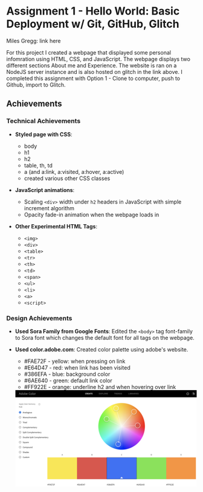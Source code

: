 Assignment 1 - Hello World: Basic Deployment w/ Git, GitHub, Glitch
===

Miles Gregg: link here

For this project I created a webpage that displayed some personal infomration using HTML, CSS, and JavaScript. The webpage displays two different sections About me and Experience. The website is ran on a NodeJS server instance and is also hosted on glitch in the link above. I completed this assignment with Option 1 - Clone to computer, push to Github, import to Glitch.

## Achievements

### Technical Achievements
- **Styled page with CSS**:
    - body
    - h1
    - h2
    - table, th, td
    - a (and a:link, a:visited, a:hover, a:active)
    - created various other CSS classes

- **JavaScript animations**:
    - Scaling `<div>` width under `h2` headers in JavaScript with simple increment algorithm
    - Opacity fade-in animation when the webpage loads in

- **Other Experimental HTML Tags**:
    - `<img>`
    - `<div>`
    - `<table>`
    - `<tr>`
    - `<th>`
    - `<td>`
    - `<span>`
    - `<ul>`
    - `<li>`
    - `<a>`
    - `<script>`

### Design Achievements
- **Used Sora Family from Google Fonts**: Edited the `<body>` tag font-family to Sora font which changes the default font for all tags on the webpage.

- **Used color.adobe.com**: Created color palette using adobe's website.
    - #FAE72F - yellow: when pressing on link
    - #E64D47 - red: when link has been visited
    - #386EFA - blue: background color
    - #6AE640 - green: default link color
    - #FF922E - orange: underline h2 and when hovering over link
    <img src="color wheel.png">

